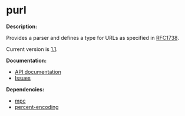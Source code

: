 # purl

**Description:**

Provides a parser and defines a type for URLs as specified in
[RFC1738](http://mr.gy/software/purl/rfc1738.txt).

Current version is
[1.1](https://github.com/eugeneia/purl/releases/tag/v1.1).

**Documentation:**

* [API documentation](http://mr.gy/software/purl/api.html)
* [Issues](http://mr.gy/software/purl/issues.html)

**Dependencies:**

* [mpc](https://github.com/eugeneia/mpc)
* [percent-encoding](https://github.com/llibra/percent-encoding)
